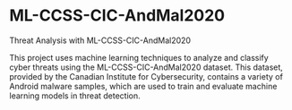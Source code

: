 # ML-CCSS-CIC-AndMal2020
Threat Analysis with ML-CCSS-CIC-AndMal2020

This project uses machine learning techniques to analyze and classify cyber threats using the ML-CCSS-CIC-AndMal2020 dataset. This dataset, provided by the Canadian Institute for Cybersecurity, contains a variety of Android malware samples, which are used to train and evaluate machine learning models in threat detection.
